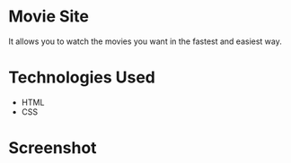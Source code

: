 # Movie Site
It allows you to watch the movies you want in the fastest and easiest way.
# Technologies Used
- HTML
- CSS
# Screenshot



